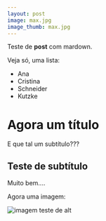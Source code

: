 ```yaml
---
layout: post
image: max.jpg
image_thumb: max.jpg
---
```


Teste de **post** com mardown.

Veja só, uma lista:

- Ana
- Cristina
- Schneider
- Kutzke

# Agora um título


E que tal um subtítulo???

## Teste de subtítulo

Muito bem....

Agora uma imagem:

![imagem teste de alt](https://images.unsplash.com/photo-1615458318132-1f151a3d18f4?ixid=MXwxMjA3fDB8MHxwaG90by1wYWdlfHx8fGVufDB8fHw%3D&ixlib=rb-1.2.1&auto=format&fit=crop&w=2134&q=80)
